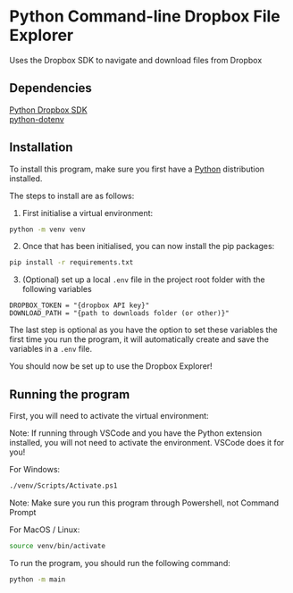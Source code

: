 # Python Command-line Dropbox File Explorer

Uses the Dropbox SDK to navigate and download files from Dropbox

## Dependencies

[Python Dropbox SDK](https://github.com/dropbox/dropbox-sdk-python)
<br>
[python-dotenv](https://pypi.org/project/python-dotenv/)

## Installation

To install this program, make sure you first have a [Python](https://www.python.org/) distribution installed.

The steps to install are as follows:
1. First initialise a virtual environment:
```bash
python -m venv venv
```
2. Once that has been initialised, you can now install the pip packages:
```bash
pip install -r requirements.txt
```
3. (Optional) set up a local `.env` file in the project root folder with the following variables
```
DROPBOX_TOKEN = "{dropbox API key}"
DOWNLOAD_PATH = "{path to downloads folder (or other)}"
```

The last step is optional as you have the option to set these variables the first time you run the program, it will automatically create and save the variables in a `.env` file.

You should now be set up to use the Dropbox Explorer!

## Running the program

First, you will need to activate the virtual environment:

Note: If running through VSCode and you have the Python extension installed, you will not need to activate the environment. VSCode does it for you!

For Windows:
```bash
./venv/Scripts/Activate.ps1
```
Note: Make sure you run this program through Powershell, not Command Prompt

For MacOS / Linux:
```bash
source venv/bin/activate
```

To run the program, you should run the following command:
```bash
python -m main
```
